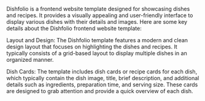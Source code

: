Dishfolio is a frontend website template designed for showcasing dishes and recipes. It provides a visually appealing and user-friendly interface to display various dishes with their details and images. Here are some key details about the Dishfolio frontend website template:

Layout and Design: The Dishfolio template features a modern and clean design layout that focuses on highlighting the dishes and recipes. It typically consists of a grid-based layout to display multiple dishes in an organized manner.

Dish Cards: The template includes dish cards or recipe cards for each dish, which typically contain the dish image, title, brief description, and additional details such as ingredients, preparation time, and serving size. These cards are designed to grab attention and provide a quick overview of each dish.
